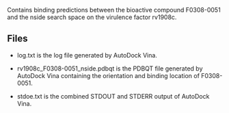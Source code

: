 Contains binding predictions between the bioactive compound F0308-0051 and the nside search space on the virulence factor rv1908c.

## Files

- log.txt is the log file generated by AutoDock Vina.

- rv1908c_F0308-0051_nside.pdbqt is the PDBQT file generated by AutoDock Vina containing the orientation and binding location of F0308-0051.

- stdoe.txt is the combined STDOUT and STDERR output of AutoDock Vina.

